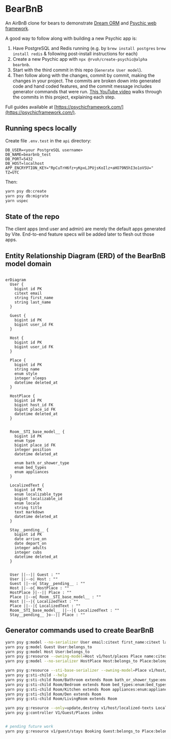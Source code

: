 # BearBnB

An AirBnB clone for bears to demonstrate [Dream ORM](https://github.com/rvohealth/dream) and [Psychic web framework](https://github.com/rvohealth/psychic).


A good way to follow along with building a new Psychic app is:
1. Have PostgreSQL and Redis running (e.g. by `brew install postgres` `brew install redis` & following post-install instructions for each)
2. Create a new Psychic app with `npx @rvoh/create-psychic@alpha bearbnb`.
3. Start with the third commit in this repo (`Generate User model`).
4. Then follow along with the changes, commit by commit, making the changes in your project. The commits are broken down into generated code and hand coded features, and the commit message includes generator commands that were run. [This YouTube video](https://www.youtube.com/watch?v=dag9YVMXqGM) walks through the commits in this project, explaining each step.

Full guides available at [https://psychicframework.com/](https://psychicframework.com/).

## Running specs locally

Create file `.env.test` in the `api` directory:

```
DB_USER=<your PostgreSQL username>
DB_NAME=bearbnb_test
DB_PORT=5432
DB_HOST=localhost
APP_ENCRYPTION_KEY="RpCuTrH6fz+yKpxLJPUjsKoIlz+aHO79N5hI3o1oVSU="
TZ=UTC
```

Then:

```bash
yarn psy db:create
yarn psy db:migrate
yarn uspec
```

## State of the repo

The client apps (end user and admin) are merely the default apps generated by Vite. End-to-end feature specs will be added later to flesh out those apps.

## Entity Relationship Diagram (ERD) of the BearBnB model domain

```mermaid

erDiagram
  User {
    bigint id PK
    citext email
    string first_name
    string last_name
  }

  Guest {
    bigint id PK
    bigint user_id FK
  }

  Host {
    bigint id PK
    bigint user_id FK
  }

  Place {
    bigint id PK
    string name
    enum style
    integer sleeps
    datetime deleted_at
  }

  HostPlace {
    bigint id PK
    bigint host_id FK
    bigint place_id FK
    datetime deleted_at
  }


  Room__STI_base_model__ {
    bigint id PK
    enum type
    bigint place_id FK
    integer position
    datetime deleted_at

    enum bath_or_shower_type
    enum bed_types
    enum appliances
  }

  LocalizedText {
    bigint id PK
    enum localizable_type
    bigint localizable_id
    enum locale
    string title
    text markdown
    datetime deleted_at
  }

  Stay__pending__ {
    bigint id PK
    date arrive_on
    date depart_on
    integer adults
    integer cubs
    datetime deleted_at
  }


  User ||--|| Guest : ""
  User ||--o| Host : ""
  Guest ||--o{ Stay__pending__ : ""
  Host ||--o{ HostPlace : ""
  HostPlace }|--|| Place : ""
  Place ||--o{ Room__STI_base_model__ : ""
  Host ||--|{ LocalizedText : ""
  Place ||--|{ LocalizedText : ""
  Room__STI_base_model__ ||--|{ LocalizedText : ""
  Stay__pending__ }o--|| Place : ""
```

## Generator commands used to create BearBnB

```bash
yarn psy g:model --no-serializer User email:citext first_name:citext last_name:citext
yarn psy g:model Guest User:belongs_to
yarn psy g:model Host User:belongs_to
yarn psy g:resource --owning-model=Host v1/host/places Place name:citext style:enum:place_styles:cottage,cabin,lean_to,treehouse,tent,cave,dump
yarn psy g:model --no-serializer HostPlace Host:belongs_to Place:belongs_to deleted_at:datetime:optional

yarn psy g:resource --sti-base-serializer --owning-model=Place v1/host/places/rooms Room type:enum:room_types:Bathroom,Bedroom,Kitchen,Den,
yarn psy g:sti-child --help
yarn psy g:sti-child Room/Bathroom extends Room bath_or_shower_type:enum:bath_or_shower_types:bath,shower,bath_and_shower,none:optional
yarn psy g:sti-child Room/Bedroom extends Room bed_types:enum:bed_types:twin,bunk,queen,king,cot,sofabed
yarn psy g:sti-child Room/Kitchen extends Room appliances:enum:appliance_types:stove,oven,microwave,dishwasher
yarn psy g:sti-child Room/Den extends Room
yarn psy g:sti-child Room/LivingRoom extends Room

yarn psy g:resource --only=update,destroy v1/host/localized-texts LocalizedText localizable_type:enum:localized_types:Host,Place,Room
yarn psy g:controller V1/Guest/Places index


# pending future work
yarn psy g:resource v1/guest/stays Booking Guest:belongs_to Place:belongs_to arrive_on:date depart_on:date adults:integer cubs:integer
```
